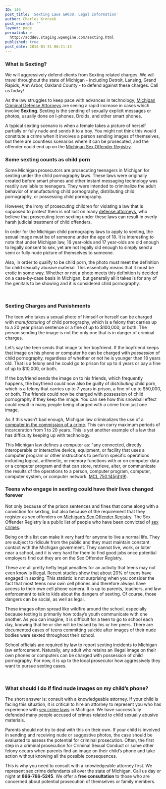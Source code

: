 ```yaml
---
ID: 146
post_title: 'Sexting Laws &#038; Legal Information'
author: Charles Kronzek
post_excerpt: ""
layout: page
permalink: >
  http://acddev.staging.wpengine.com/sexting.html
published: true
post_date: 2014-01-31 06:11:13
---
```

<h3>What is Sexting?</h3>
We will aggressively defend clients from Sexting related charges. We will travel throughout the state of Michigan - including Detroit, Lansing, Grand Rapids, Ann Arbor, Oakland County - to defend against these charges. Call us today!

As the law struggles to keep pace with advances in technology, <a href="http://acddev.staging.wpengine.com">Michigan Criminal Defense Attorneys</a> are seeing a rapid increase in cases which involve <b>Sexting</b>. Sexting is the sending of sexually explicit messages or photos, usually done on I-phones, Droids, and other smart phones.

A typical sexting scenario is when a female takes a picture of herself partially or fully nude and sends it to a boy. You might not think this would constitute a crime when it involves a person sending images of themselves, but there are countless scenarios where it can be prosecuted, and the offender could end up on the <a href="http://www.mipsor.state.mi.us/">Michigan Sex Offender Registry</a>.
<h3></h3>
<h3>Some sexting counts as child porn</h3>
Some Michigan prosecutors are prosecuting teenagers in Michigan for sexting under the child pornography laws. These laws were originally created before smart phones and other instant messaging technology was readily available to teenagers. They were intended to criminalize the adult behavior of manufacturing child pornography, distributing child pornography, or possessing child pornography.

However, the irony of prosecuting children for violating a law that is supposed to protect them is not lost on many <a href="http://acddev.staging.wpengine.com/trial-attorneys.html">defense attorneys</a>, who believe that prosecuting teen sexting under these laws can result in overly harsh judicial treatment of child offenders.

In order for the Michigan child pornography laws to apply to sexting, the sexual image must be of someone under the age of 18. It is interesting to note that under Michigan law, 16 year-olds and 17 year-olds are old enough to legally consent to sex, yet are not legally old enough to simply send a semi or fully nude picture of themselves to someone.

Also, in order to qualify to be child porn, the photo must meet the definition for child sexually abusive material. This essentially means that it must be erotic in some way. Whether or not a photo meets this definition is decided on a case-by-case basis in Michigan, but generally all it takes is for any of the genitals to be showing and it is considered child pornography.

&nbsp;
<h3>Sexting Charges and Punishments</h3>
The teen who takes a sexual photo of himself or herself can be charged with <i>manufacturing</i> of child pornography, which is a felony that carries up to a 20 year prison sentence or a fine of up to $100,000, or both. The person sending the image is not the only one that is in danger of criminal charges.

Let’s say the teen sends that image to her boyfriend. If the boyfriend keeps that image on his phone or computer he can be charged with <i>possession</i> of child pornography, regardless of whether or not he is younger than 18 years old. That is a felony and he could go to prison for up to 4 years or pay a fine of up to $10,000, or both.

If the boyfriend sends the image on to his friends, which frequently happens, the boyfriend could now also be guilty of <i>distributing</i> child porn, which is a felony that carries up to 7 years in prison, a fine of up to $50,000, or both. The friends could now be charged with possession of child pornography if they keep the image. You can see how this snowball effect could result in many people being charged with a crime from just one image.

As if this wasn’t bad enough, Michigan law criminalizes the use of a <span style="text-decoration: underline;">computer in the commission of a crime</span>. This can carry maximum periods of incarceration from 1 to 20 years. This is yet another example of a law that has difficulty keeping up with technology.

This Michigan law defines a computer as: "any connected, directly interoperable or interactive device, equipment, or facility that uses a computer program or other instructions to perform specific operations including logical, arithmetic, or memory functions with or on computer data or a computer program and that can store, retrieve, alter, or communicate the results of the operations to a person, computer program, computer, computer system, or computer network. <a href="http://www.legislature.mi.gov/(S(azqju045q35smaf0ozgjpxeo))/mileg.aspx?page=getobject&amp;objectname=mcl-750-145d">MCL 750.145(d)(9</a>).
<h3></h3>
<h3>Teens who engage in sexting could have their lives changed forever</h3>
Not only because of the prison sentences and fines that come along with a conviction for sexting, but also because of the requirement that they register as sex offenders on <a href="http://www.sexcrimeattorneys.com/lawyer-attorney-1402467.html">Michigan’s Sex Offender Registry</a>. The Sex Offender Registry is a public list of people who have been convicted of <a href="http://www.sexcrimeattorneys.com">sex crimes</a>.

Being on this list can make it very hard for anyone to live a normal life. They are subject to ridicule from the public and they must maintain constant contact with the Michigan government. They cannot live, work, or loiter near a school, and it is very hard for them to find good jobs once potential employers find out they are on the Sex Offender Registry.

These are all pretty hefty legal penalties for an activity that teens may not even know is illegal. Recent studies show that about 20% of teens have engaged in sexting. This statistic is not surprising when you consider the fact that most teens now own cell phones and therefore always have access to their own cell phone camera. It is up to parents, teachers, and law enforcement to talk to kids about the dangers of sexting. Of course, those dangers can be social, as well as legal.

These images often spread like wildfire around the school, especially because texting is primarily how today’s youth communicate with one another. As you can imagine, it is difficult for a teen to go to school each day, knowing that he or she will be teased by his or her peers. There are documented cases of teens committing suicide after images of their nude bodies were sexted throughout their school.

School officials are required by law to report sexting incidents to Michigan law enforcement. Naturally, any adult who retains an illegal image on their own phones or computers can be charged with possession of child pornography. For now, it is up to the local prosecutor how aggressively they want to pursue sexting cases.

&nbsp;
<h3>What should I do if find nude images on my child’s phone?</h3>
The short answer is: consult with a knowledgeable attorney. If your child is facing this situation, it is critical to hire an attorney to represent you who has experience with <a href="http://acddev.staging.wpengine.com/sex-crimes.html">sex crime laws</a> in Michigan. We have successfully defended many people accused of crimes related to child sexually abusive materials.

Parents should not try to deal with this on their own. If your child is involved in sending and receiving nude or suggestive photos, the case should be evaluated to assess the potential for criminal prosecution. Often, the first step in a criminal prosecution for Criminal Sexual Conduct or some other felony occurs when parents find an image on their child’s phone and take action without knowing all the possible consequences.

This is why you need to consult with a knowledgeable attorney first. We represent sex crime defendants all over the state of Michigan. Call us day or night at <b>866-766-5245</b>. We offer a <b>free consultation</b> to those who are concerned about potential prosecution of themselves or family members.

<a name="readmore"></a>